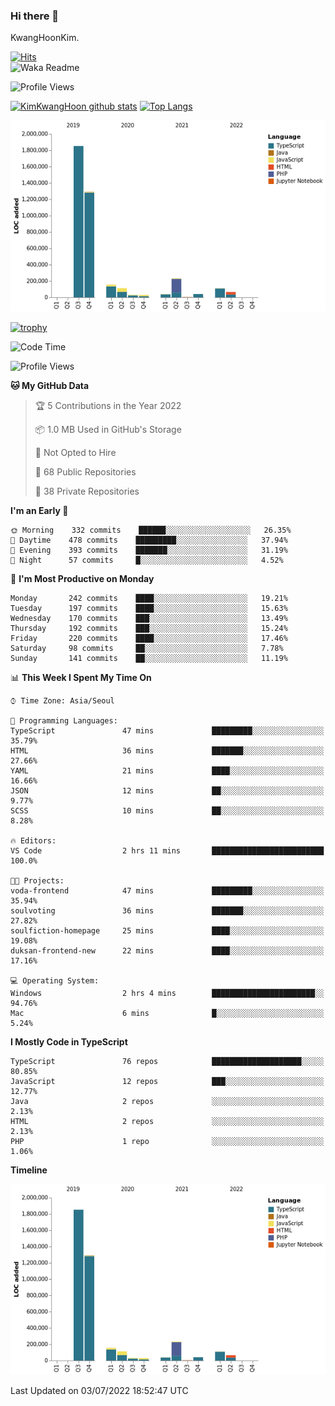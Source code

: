 ### Hi there 👋

KwangHoonKim.

[![Hits](https://hits.seeyoufarm.com/api/count/incr/badge.svg?url=https%3A%2F%2Fgithub.com%2Frhkdgns95)](https://hits.seeyoufarm.com)  
![Waka Readme](https://github.com/rhkdgns95/rhkdgns95/workflows/Waka%20Readme/badge.svg)

![Profile Views](http://img.shields.io/badge/Profile%20Views-0-blue)

[![KimKwangHoon github stats](https://github-readme-stats.vercel.app/api?username=rhkdgns95&show_icons=true)](https://github.com/rhkdgns95/github-readme-stats)   [![Top Langs](https://github-readme-stats.vercel.app/api/top-langs/?username=rhkdgns95&layout=compact)](https://github.com/rhkdgns95/github-readme-stats)   


![Chart not found](https://raw.githubusercontent.com/rhkdgns95/rhkdgns95/master/charts/bar_graph.png) 

[![trophy](https://github-profile-trophy.vercel.app/?username=rhkdgns95)](https://github.com/rhkdgns95/github-profile-trophy)

<!--START_SECTION:waka-->
![Code Time](http://img.shields.io/badge/Code%20Time-0%20secs-blue)

![Profile Views](http://img.shields.io/badge/Profile%20Views-0-blue)

**🐱 My GitHub Data** 

> 🏆 5 Contributions in the Year 2022
 > 
> 📦 1.0 MB Used in GitHub's Storage 
 > 
> 🚫 Not Opted to Hire
 > 
> 📜 68 Public Repositories 
 > 
> 🔑 38 Private Repositories  
 > 
**I'm an Early 🐤** 

```text
🌞 Morning    332 commits    ██████░░░░░░░░░░░░░░░░░░░   26.35% 
🌆 Daytime    478 commits    █████████░░░░░░░░░░░░░░░░   37.94% 
🌃 Evening    393 commits    ███████░░░░░░░░░░░░░░░░░░   31.19% 
🌙 Night      57 commits     █░░░░░░░░░░░░░░░░░░░░░░░░   4.52%

```
📅 **I'm Most Productive on Monday** 

```text
Monday       242 commits    ████░░░░░░░░░░░░░░░░░░░░░   19.21% 
Tuesday      197 commits    ████░░░░░░░░░░░░░░░░░░░░░   15.63% 
Wednesday    170 commits    ███░░░░░░░░░░░░░░░░░░░░░░   13.49% 
Thursday     192 commits    ███░░░░░░░░░░░░░░░░░░░░░░   15.24% 
Friday       220 commits    ████░░░░░░░░░░░░░░░░░░░░░   17.46% 
Saturday     98 commits     ██░░░░░░░░░░░░░░░░░░░░░░░   7.78% 
Sunday       141 commits    ██░░░░░░░░░░░░░░░░░░░░░░░   11.19%

```


📊 **This Week I Spent My Time On** 

```text
⌚︎ Time Zone: Asia/Seoul

💬 Programming Languages: 
TypeScript               47 mins             █████████░░░░░░░░░░░░░░░░   35.79% 
HTML                     36 mins             ███████░░░░░░░░░░░░░░░░░░   27.66% 
YAML                     21 mins             ████░░░░░░░░░░░░░░░░░░░░░   16.66% 
JSON                     12 mins             ██░░░░░░░░░░░░░░░░░░░░░░░   9.77% 
SCSS                     10 mins             ██░░░░░░░░░░░░░░░░░░░░░░░   8.28%

🔥 Editors: 
VS Code                  2 hrs 11 mins       █████████████████████████   100.0%

🐱‍💻 Projects: 
voda-frontend            47 mins             █████████░░░░░░░░░░░░░░░░   35.94% 
soulvoting               36 mins             ███████░░░░░░░░░░░░░░░░░░   27.82% 
soulfiction-homepage     25 mins             ████░░░░░░░░░░░░░░░░░░░░░   19.08% 
duksan-frontend-new      22 mins             ████░░░░░░░░░░░░░░░░░░░░░   17.16%

💻 Operating System: 
Windows                  2 hrs 4 mins        ███████████████████████░░   94.76% 
Mac                      6 mins              █░░░░░░░░░░░░░░░░░░░░░░░░   5.24%

```

**I Mostly Code in TypeScript** 

```text
TypeScript               76 repos            ████████████████████░░░░░   80.85% 
JavaScript               12 repos            ███░░░░░░░░░░░░░░░░░░░░░░   12.77% 
Java                     2 repos             ░░░░░░░░░░░░░░░░░░░░░░░░░   2.13% 
HTML                     2 repos             ░░░░░░░░░░░░░░░░░░░░░░░░░   2.13% 
PHP                      1 repo              ░░░░░░░░░░░░░░░░░░░░░░░░░   1.06%

```


**Timeline**

![Chart not found](https://raw.githubusercontent.com/rhkdgns95/rhkdgns95/master/charts/bar_graph.png) 


 Last Updated on 03/07/2022 18:52:47 UTC
<!--END_SECTION:waka-->
